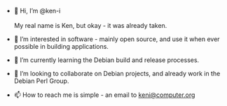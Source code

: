 - 👋 Hi, I’m @ken-i<br/><br/>
My real name is Ken, but okay - it was already taken.

- 👀 I’m interested in software - mainly open source, and use it when ever possible in building applications.

- 🌱 I’m currently learning the Debian build and release processes.

- 💞️ I’m looking to collaborate on Debian projects, and already work in the Debian Perl Group.

- 📫 How to reach me is simple - an email to keni@computer.org

<!---
ken-i/ken-i is a ✨ special ✨ repository because its `README.md` (this file) appears on your GitHub profile.
You can click the Preview link to take a look at your changes.
--->
